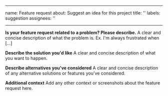 <!--
SPDX-FileCopyrightText: 2022 Slavi Pantaleev
SPDX-FileCopyrightText: 2024 Suguru Hirahara

SPDX-License-Identifier: AGPL-3.0-or-later
-->

---
name: Feature request
about: Suggest an idea for this project
title: ''
labels: suggestion
assignees: ''

---

**Is your feature request related to a problem? Please describe.**
A clear and concise description of what the problem is. Ex. I'm always frustrated when […]

<!--
NOTE: When submitting feature requests, be aware that:

- This Ansible playbook installs tens of separate services. If you're having a problem with a specific one, it is likely that the problem is with the service itself. You may wish to report that problem at the source, upstream.

- This playbook intends to focus solely on Matrix and Matrix-related services. If your request is not specific to them, you may as well to consider to submit it to the mash-playbook project: https://github.com/mother-of-all-self-hosting/mash-playbook

- This is a community project with no financial backing. The easiest way to get a feature into this project is to just develop it yourself.
-->

**Describe the solution you'd like**
A clear and concise description of what you want to happen.

**Describe alternatives you've considered**
A clear and concise description of any alternative solutions or features you've considered.

**Additional context**
Add any other context or screenshots about the feature request here.
